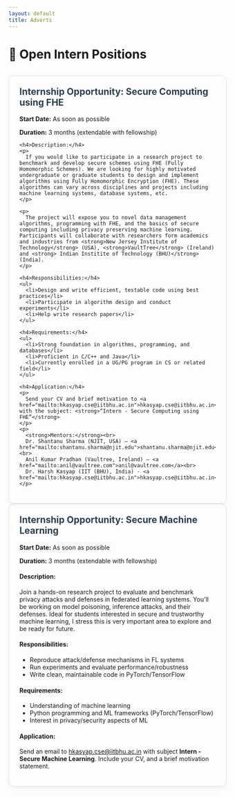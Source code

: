 ```yaml
---
layout: default
title: Adverts
---
```


# 💼 Open Intern Positions

<div class="job-grid">

  <div class="job-card">
    <h2>Internship Opportunity: Secure Computing using FHE</h2>
    <p><strong>Start Date:</strong> As soon as possible</p>
    <p><strong>Duration:</strong> 3 months (extendable with fellowship)</p>

    <h4>Description:</h4>
    <p>
      If you would like to participate in a research project to benchmark and develop secure schemes using FHE (Fully Homomorphic Schemes). We are looking for highly motivated undergraduate or graduate students to design and implement algorithms using Fully Homomorphic Encryption (FHE). These algorithms can vary across disciplines and projects including machine learning systems, database systems, etc.
    </p>

    <p>
      The project will expose you to novel data management algorithms, programming with FHE, and the basics of secure computing including privacy preserving machine learning. Participants will collaborate with researchers form academics and industries from <strong>New Jersey Institute of Technology</strong> (USA), <strong>VaultTree</strong> (Ireland) and <strong> Indian Institite of Technology (BHU)</strong> (India).
    </p>

    <h4>Responsibilities:</h4>
    <ul>
      <li>Design and write efficient, testable code using best practices</li>
      <li>Participate in algorithm design and conduct experiments</li>
      <li>Help write research papers</li>
    </ul>

    <h4>Requirements:</h4>
    <ul>
      <li>Strong foundation in algorithms, programming, and databases</li>
      <li>Proficient in C/C++ and Java</li>
      <li>Currently enrolled in a UG/PG program in CS or related field</li>
    </ul>

    <h4>Application:</h4>
    <p>
      Send your CV and brief motivation to <a href="mailto:hkasyap.cse@iitbhu.ac.in">hkasyap.cse@iitbhu.ac.in</a> with the subject: <strong>“Intern - Secure Computing using FHE”</strong>
    </p>
    <p>
      <strong>Mentors:</strong><br>
      Dr. Shantanu Sharma (NJIT, USA) – <a href="mailto:shantanu.sharma@njit.edu">shantanu.sharma@njit.edu</a><br>
      Anil Kumar Pradhan (Vaultree, Ireland) – <a href="mailto:anil@vaultree.com">anil@vaultree.com</a><br>
      Dr. Harsh Kasyap (IIT (BHU), India) - <a href="mailto:hkasyap.cse@iitbhu.ac.in">hkasyap.cse@iitbhu.ac.in</a>
    </p>
  </div>

</div>

<div class="job-card">
  <h2>Internship Opportunity: Secure Machine Learning</h2>
  <p><strong>Start Date:</strong> As soon as possible</p>
  <p><strong>Duration:</strong> 3 months (extendable with fellowship)</p>
  
  <h4>Description:</h4>
  
  <p>Join a hands-on research project to evaluate and benchmark privacy attacks and defenses in federated learning systems. You'll be working on model poisoning, inference attacks, and their defenses. Ideal for students interested in secure and trustworthy machine learning, I stress this is very important area to explore and be ready for future.</p>
  
  <h4>Responsibilities:</h4>
  <ul>
    <li>Reproduce attack/defense mechanisms in FL systems</li>
    <li>Run experiments and evaluate performance/robustness</li>
    <li>Write clean, maintainable code in PyTorch/TensorFlow</li>
  </ul>
  
  <h4>Requirements:</h4>
  <ul>
    <li>Understanding of machine learning</li>
    <li>Python programming and ML frameworks (PyTorch/TensorFlow)</li>
    <li>Interest in privacy/security aspects of ML</li>
  </ul>

  <h4>Application:</h4>
  <p>Send an email to <a href="mailto:hkasyap.cse@iitbhu.ac.in">hkasyap.cse@iitbhu.ac.in</a> with subject <strong>Intern - Secure Machine Learning</strong>. Include your CV, and a brief motivation statement.</p>
</div>

<style>
.job-grid {
  display: flex;
  flex-direction: column;
  gap: 2rem;
  margin-top: 2rem;
}
.job-card {
  background: #fdfdfd;
  border: 1px solid #e1e1e1;
  padding: 1.5rem;
  border-radius: 12px;
  box-shadow: 0 4px 10px rgba(0,0,0,0.05);
}
.job-card h2 {
  margin-top: 0;
  color: #2c3e50;
}
.job-card h3 {
  margin-bottom: 0.5rem;
  color: #444;
}
.job-card ul {
  margin-top: 0;
  padding-left: 1.5rem;
}
</style>
